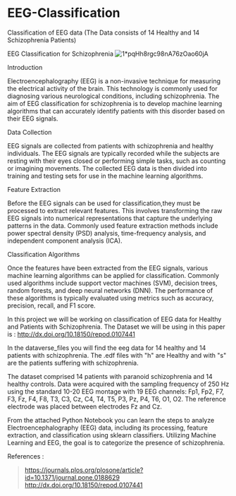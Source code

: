 # EEG-Classification
Classification of EEG data (The Data consists of 14 Healthy and 14 Schizophrenia Patients)

EEG Classification for Schizophrenia
                                    ![1*pqHh8rgc98nA76zOao60jA](https://user-images.githubusercontent.com/95843454/216945788-5a0852c7-4e3e-4a14-9991-cbd779f0f61c.jpeg)

Introduction

Electroencephalography (EEG) is a non-invasive technique for measuring the electrical activity of the brain.
This technology is commonly used for diagnosing various neurological conditions, including schizophrenia.
The aim of EEG classification for schizophrenia is to develop machine learning algorithms that can accurately
identify patients with this disorder based on their EEG signals.

Data Collection

EEG signals are collected from patients with schizophrenia and healthy individuals.
The EEG signals are typically recorded while the subjects are resting with their eyes closed or performing simple tasks,
such as counting or imagining movements.
The collected EEG data is then divided into training and testing sets for use in the machine learning algorithms.

Feature Extraction

Before the EEG signals can be used for classification,they must be processed to extract relevant features.
This involves transforming the raw EEG signals into numerical representations that capture the underlying patterns in the data.
Commonly used feature extraction methods include power spectral density (PSD) analysis, time-frequency analysis, and independent component analysis (ICA).

Classification Algorithms

Once the features have been extracted from the EEG signals,
various machine learning algorithms can be applied for classification.
Commonly used algorithms include support vector machines (SVM), decision trees, random forests, and deep neural networks (DNN).
The performance of these algorithms is typically evaluated using metrics such as accuracy, precision, recall, and F1 score.


In this project we will be working on classification of EEG data for Healthy and Patients with Schizophrenia.
The Dataset we will be using in this paper is : http://dx.doi.org/10.18150/repod.0107441

In the dataverse_files you will find the eeg data for 14 healthy and 14 patients with schizophrenia. The .edf files with "h" are Healthy and with "s" are the patients suffering with schizophrenia.

The dataset comprised 14 patients with paranoid schizophrenia and 14 healthy controls. Data were acquired with the sampling frequency of 250 Hz using the standard 10-20 EEG montage with 19 EEG channels: Fp1, Fp2, F7, F3, Fz, F4, F8, T3, C3, Cz, C4, T4, T5, P3, Pz, P4, T6, O1, O2. The reference electrode was placed between electrodes Fz and Cz.

From the attached Python Notebook you can learn the steps to analyze Electroencephalography (EEG) data, including its processing, feature extraction, and classification using sklearn classifiers. Utilizing Machine Learning and EEG, the goal is to categorize the presence of schizophrenia.



References :

> https://journals.plos.org/plosone/article?id=10.1371/journal.pone.0188629
> http://dx.doi.org/10.18150/repod.0107441

